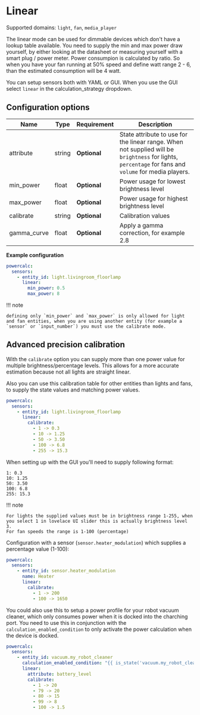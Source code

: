 # Linear

Supported domains: `light`, `fan`, `media_player`

The linear mode can be used for dimmable devices which don't have a lookup table available.
You need to supply the min and max power draw yourself, by either looking at the datasheet or measuring yourself with a smart plug / power meter.
Power consumpion is calculated by ratio. So when you have your fan running at 50% speed and define watt range 2 - 6, than the estimated consumption will be 4 watt.

You can setup sensors both with YAML or GUI.
When you use the GUI select `linear` in the calculation_strategy dropdown.

## Configuration options

| Name        | Type   | Requirement  | Description                                                                                                                                           |
| ----------- | ------ | ------------ | ----------------------------------------------------------------------------------------------------------------------------------------------------- |
| attribute   | string | **Optional** | State attribute to use for the linear range. When not supplied will be `brightness` for lights, `percentage` for fans and `volume` for media players. |
| min_power   | float  | **Optional** | Power usage for lowest brightness level                                                                                                               |
| max_power   | float  | **Optional** | Power usage for highest brightness level                                                                                                              |
| calibrate   | string | **Optional** | Calibration values                                                                                                                                    |
| gamma_curve | float  | **Optional** | Apply a gamma correction, for example 2.8                                                                                                             |

**Example configuration**

```yaml
powercalc:
  sensors:
    - entity_id: light.livingroom_floorlamp
      linear:
        min_power: 0.5
        max_power: 8
```

!!! note

    defining only `min_power` and `max_power` is only allowed for light and fan entities, when you are using another entity (for example a `sensor` or `input_number`) you must use the calibrate mode.

## Advanced precision calibration

With the `calibrate` option you can supply more than one power value for multiple brightness/percentage levels.
This allows for a more accurate estimation because not all lights are straight linear.

Also you can use this calibration table for other entities than lights and fans, to supply the state values and matching power values.

```yaml
powercalc:
  sensors:
    - entity_id: light.livingroom_floorlamp
      linear:
        calibrate:
          - 1 -> 0.3
          - 10 -> 1.25
          - 50 -> 3.50
          - 100 -> 6.8
          - 255 -> 15.3
```

When setting up with the GUI you'll need to supply following format:

```
1: 0.3
10: 1.25
50: 3.50
100: 6.8
255: 15.3
```

!!! note

    For lights the supplied values must be in brightness range 1-255, when you select 1 in lovelace UI slider this is actually brightness level 3.
    For fan speeds the range is 1-100 (percentage)

Configuration with a sensor (`sensor.heater_modulation`) which supplies a percentage value (1-100):

```yaml
powercalc:
  sensors:
    - entity_id: sensor.heater_modulation
      name: Heater
      linear:
        calibrate:
          - 1 -> 200
          - 100 -> 1650
```

You could also use this to setup a power profile for your robot vacuum cleaner, which only consumes power when it is docked into the charching port. You need to use this in conjunction with the `calculation_enabled_condition` to only activate the power calculation when the device is docked.

```yaml
powercalc:
  sensors:
    - entity_id: vacuum.my_robot_cleaner
      calculation_enabled_condition: "{{ is_state('vacuum.my_robot_cleaner', 'docked') }}"
      linear:
        attribute: battery_level
        calibrate:
          - 1 -> 20
          - 79 -> 20
          - 80 -> 15
          - 99 -> 8
          - 100 -> 1.5
```
